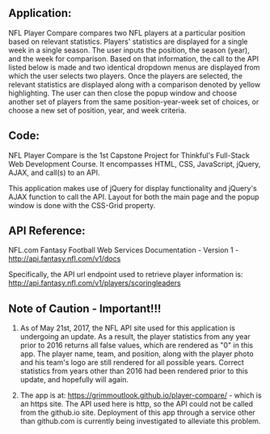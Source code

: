 ## Application:

NFL Player Compare compares two NFL players at a particular position based on relevant statistics.  Players' statistics are displayed for a single week in a single season.  The user inputs the position, the season (year), and the week for comparison.  Based on that information, the call to the API listed below is made and two identical dropdown menus are displayed from which the user selects two players.  Once the players are selected, the relevant statistics are displayed along with a comparison denoted by yellow highlighting.  The user can then close the popup window and choose another set of players from the same position-year-week set of choices, or choose a new set of position, year, and week criteria.

## Code:

NFL Player Compare is the 1st Capstone Project for Thinkful's Full-Stack Web Development Course.  It encompasses HTML, CSS, JavaScript, jQuery, AJAX, and call(s) to an API.

This application makes use of jQuery for display functionality and jQuery's AJAX function to call the API.  Layout for both the main page and the popup window is done with the CSS-Grid property.

## API Reference:

NFL.com Fantasy Football Web Services Documentation - Version 1  -  http://api.fantasy.nfl.com/v1/docs

Specifically, the API url endpoint used to retrieve player information is: http://api.fantasy.nfl.com/v1/players/scoringleaders

## Note of Caution - Important!!!

1.  As of May 21st, 2017, the NFL API site used for this application is undergoing an update.  As a result, the player statistics from any year prior to 2016 returns all false values, which are rendered as "0" in this app.  The player name, team, and position, along with the player photo and his team's logo are still rendered for all possible years.  Correct statistics from years other than 2016 had been rendered prior to this update, and hopefully will again.

2.  The app is at: https://grimmoutlook.github.io/player-compare/ - which is an https site.  The API used here is http, so the API could not be called from the github.io site.  Deployment of this app through a service other than github.com is currently being investigated to alleviate this problem.
